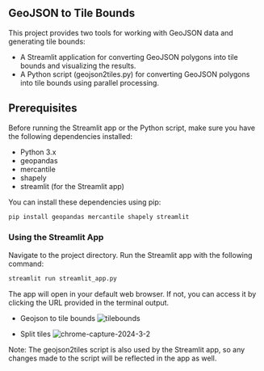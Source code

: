 ## GeoJSON to Tile Bounds

This project provides two tools for working with GeoJSON data and generating tile bounds:

- A Streamlit application for converting GeoJSON polygons into tile bounds and visualizing the results.
- A Python script (geojson2tiles.py) for converting GeoJSON polygons into tile bounds using parallel processing.

## Prerequisites

Before running the Streamlit app or the Python script, make sure you have the following dependencies installed:

- Python 3.x
- geopandas
- mercantile
- shapely
- streamlit (for the Streamlit app)

You can install these dependencies using pip:
```bash
pip install geopandas mercantile shapely streamlit
```

### Using the Streamlit App

Navigate to the project directory.
Run the Streamlit app with the following command:

```bash
streamlit run streamlit_app.py
```
The app will open in your default web browser. If not, you can access it by clicking the URL provided in the terminal output.

- Geojson to tile bounds 
![tilebounds](https://github.com/kshitijrajsharma/geojson2tilebounds/assets/36752999/7a1f8389-1fed-4852-8d42-a4eebf685f53)


- Split tiles 
![chrome-capture-2024-3-2](https://github.com/kshitijrajsharma/geojson2tilebounds/assets/36752999/1e41abeb-0ce1-463b-82df-9649646bd49d)



Note: The geojson2tiles script is also used by the Streamlit app, so any changes made to the script will be reflected in the app as well.
